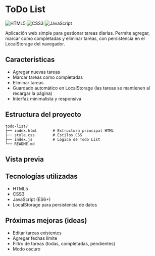 # ToDo List
![HTML5](https://img.shields.io/badge/html5-%23E34F26.svg?style=flat&logo=html5&logoColor=white) ![CSS3](https://img.shields.io/badge/css3-%231572B6.svg?style=flat&logo=css3&logoColor=white) ![JavaScript](https://img.shields.io/badge/javascript-%23323330.svg?style=flat&logo=javascript&logoColor=%23F7DF1E)

Aplicación web simple para gestionar tareas diarias. Permite agregar, marcar como completadas y eliminar tareas, con persistencia en el LocalStorage del navegador.

## Características

- Agregar nuevas tareas  
- Marcar tareas como completadas  
- Eliminar tareas  
- Guardado automático en LocalStorage (las tareas se mantienen al recargar la página)  
- Interfaz minimalista y responsiva  

## Estructura del proyecto
```
todo-list/
├── index.html       # Extructura principal HTML
├── style.css        # Estilos CSS
├── index.js         # Lógica de Todo List
└── README.md
```

## Vista previa


## Tecnologías utilizadas
- HTML5
- CSS3
- JavaScript (ES6+)
- LocalStorage para persistencia de datos

## Próximas mejoras (ideas)
- Editar tareas existentes
- Agregar fechas límite
- Filtro de tareas (todas, completadas, pendientes)
- Modo oscuro


